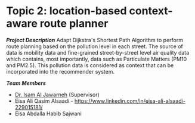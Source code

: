 # Topic 2: location-based context-aware route planner

***Project Description***
Adapt Dijkstra's Shortest Path Algorithm to perform route planning based on the pollution level in each street. The source of data is mobility data and fine-grained street-by-street level air quality data which contains, most importantly, data such as Particulate Matters (PM10 and PM2.5). This pollution data is considered as context that can be incorporated into the recommender system. 

***Team Members***

- [Dr. Isam Al Jawarneh](https://isamaljawarneh.github.io/) (Supervisor)
- Eisa Ali Qasim Alsaadi - https://www.linkedin.com/in/eisa-ali-alsaadi-229015181/
- Eisa Abdalla Habib Sajwani
